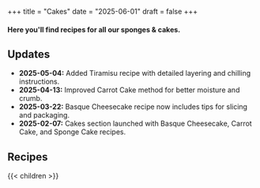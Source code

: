 +++
title = "Cakes"
date = "2025-06-01"
draft = false
+++

#### Here you'll find recipes for all our sponges & cakes.

## Updates

- **2025-05-04:** Added Tiramisu recipe with detailed layering and chilling instructions.
- **2025-04-13:** Improved Carrot Cake method for better moisture and crumb.
- **2025-03-22:** Basque Cheesecake recipe now includes tips for slicing and packaging.
- **2025-02-07:** Cakes section launched with Basque Cheesecake, Carrot Cake, and Sponge Cake recipes.


## Recipes

{{< children >}}  <!-- If your theme supports this shortcode, it will list subsections automatically. -->
